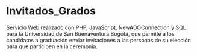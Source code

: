# Invitados_Grados
Servicio Web realizado con PHP, JavaScript, NewADOConnection y SQL para la Universidad de San Buenaventura Bogotá, que permite a los candidatos a graduación enviar invitaciones a las personas de su elección para que participen en la ceremonia.
